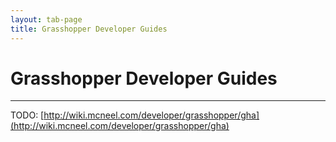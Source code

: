 ```yaml
---
layout: tab-page
title: Grasshopper Developer Guides
---
```


# Grasshopper Developer Guides
---

TODO: [http://wiki.mcneel.com/developer/grasshopper/gha](http://wiki.mcneel.com/developer/grasshopper/gha)
